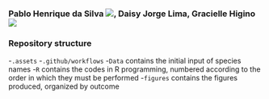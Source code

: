 ### Pablo Henrique da Silva [![](https://orcid.org/sites/default/files/images/orcid_16x16.png)](https://orcid.org/0000-0001-5800-9268), Daisy Jorge Lima, Gracielle Higino [![](https://orcid.org/sites/default/files/images/orcid_16x16.png)](https://orcid.org/0000-0003-2791-8383)

### Repository structure

-`.assets` 
-`.github/workflows`
-`Data` contains the initial input of species names
-`R` contains the codes in R programming, numbered according to the order in which they must be performed
-`figures` contains the figures produced, organized by outcome
